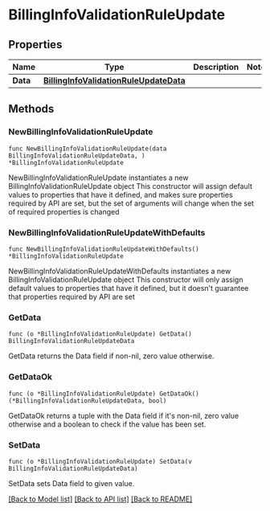 # BillingInfoValidationRuleUpdate

## Properties

Name | Type | Description | Notes
------------ | ------------- | ------------- | -------------
**Data** | [**BillingInfoValidationRuleUpdateData**](BillingInfoValidationRuleUpdateData.md) |  | 

## Methods

### NewBillingInfoValidationRuleUpdate

`func NewBillingInfoValidationRuleUpdate(data BillingInfoValidationRuleUpdateData, ) *BillingInfoValidationRuleUpdate`

NewBillingInfoValidationRuleUpdate instantiates a new BillingInfoValidationRuleUpdate object
This constructor will assign default values to properties that have it defined,
and makes sure properties required by API are set, but the set of arguments
will change when the set of required properties is changed

### NewBillingInfoValidationRuleUpdateWithDefaults

`func NewBillingInfoValidationRuleUpdateWithDefaults() *BillingInfoValidationRuleUpdate`

NewBillingInfoValidationRuleUpdateWithDefaults instantiates a new BillingInfoValidationRuleUpdate object
This constructor will only assign default values to properties that have it defined,
but it doesn't guarantee that properties required by API are set

### GetData

`func (o *BillingInfoValidationRuleUpdate) GetData() BillingInfoValidationRuleUpdateData`

GetData returns the Data field if non-nil, zero value otherwise.

### GetDataOk

`func (o *BillingInfoValidationRuleUpdate) GetDataOk() (*BillingInfoValidationRuleUpdateData, bool)`

GetDataOk returns a tuple with the Data field if it's non-nil, zero value otherwise
and a boolean to check if the value has been set.

### SetData

`func (o *BillingInfoValidationRuleUpdate) SetData(v BillingInfoValidationRuleUpdateData)`

SetData sets Data field to given value.



[[Back to Model list]](../README.md#documentation-for-models) [[Back to API list]](../README.md#documentation-for-api-endpoints) [[Back to README]](../README.md)



